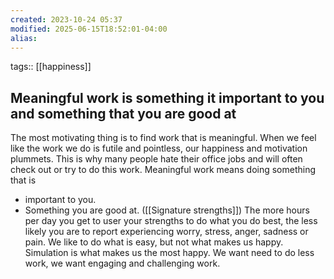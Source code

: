 ```yaml
---
created: 2023-10-24 05:37
modified: 2025-06-15T18:52:01-04:00
alias: 
---
```

tags:: [[happiness]]

## Meaningful work is something it important to you and something that you are good at

The most motivating thing is to find work that is meaningful. When we feel like the work we do is futile and pointless, our happiness and motivation plummets. This is why many people hate their office jobs and will often check out or try to do this work.
Meaningful work means doing something that is
- important to you.
- Something you are good at. ([[Signature strengths]])
The more hours per day you get to user your strengths to do what you do best, the less likely you are to report experiencing worry, stress, anger, sadness or pain.
We like to do what is easy, but not what makes us happy. Simulation is what makes us the most happy. We want need to do less work, we want engaging and challenging work.
